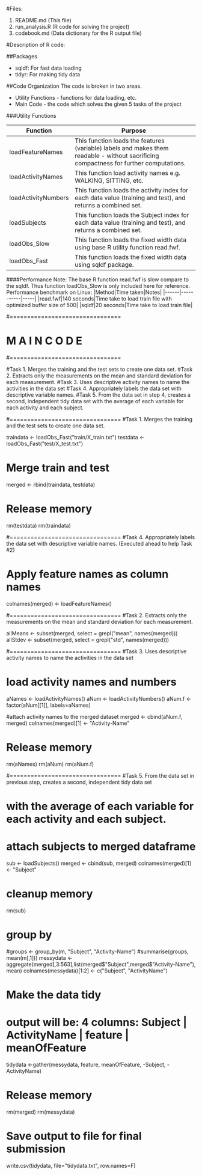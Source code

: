 #Files:
1. README.md (This file)
2. run_analysis.R (R code for solving the project)
3. codebook.md (Data dictionary for the R output file)

#Description of R code:

##Packages
* sqldf: For fast data loading
* tidyr: For making tidy data

##Code Organization
The code is broken in two areas. 
* Utility Functions - functions for data loading, etc.
* Main Code - the code which solves the given 5 tasks of the project
 

###Utility Functions

|Function|Purpose|
|--------|-------|
|loadFeatureNames|This function loads the features (variable) labels and makes them readable - without sacrificing compactness for further computations.|
|loadActivityNames|This function load activity names e.g. WALKING, SITTING, etc.|
|loadActivityNumbers|This function loads the activity index for each data value (training and test), and returns a combined set.|
|loadSubjects|This function loads the Subject index for each data value (training and test), and returns a combined set.|
|loadObs_Slow|This function loads the fixed width data using base R utility function read.fwf.|
|loadObs_Fast|This function loads the fixed width data using sqldf package.|

####Performance Note:
The base R function read.fwf is slow compare to the sqldf. Thus function loadObs_Slow is only included here for reference.
Performance benchmark on Linux: 
|Method|Time taken|Notes|
|------|-----------|-----|
|read.fwf|140 seconds|Time take to load train file with optimized buffer size of 500|
|sqldf|20 seconds|Time take to load train file|


#================================
#     M A I N   C O D E 
#================================

#Task 1. Merges the training and the test sets to create one data set.
#Task 2. Extracts only the measurements on the mean and standard deviation for each measurement.
#Task 3. Uses descriptive activity names to name the activities in the data set
#Task 4. Appropriately labels the data set with descriptive variable names.
#Task 5. From the data set in step 4, creates a second, independent tidy data set with the average of each variable for each activity and each subject.

#================================
#Task 1. Merges the training and the test sets to create one data set.

  traindata <- loadObs_Fast("train/X_train.txt")
  testdata <- loadObs_Fast("test/X_test.txt")

  # Merge train and test
  merged <- rbind(traindata, testdata)

  # Release memory
  rm(testdata)
  rm(traindata)


#================================
#Task 4. Appropriately labels the data set with descriptive variable names. (Executed ahead to help Task #2)

  # Apply feature names as column names
  colnames(merged) <- loadFeatureNames()


#================================
#Task 2. Extracts only the measurements on the mean and standard deviation for each measurement.

  allMeans <- subset(merged, select = grepl("mean", names(merged)))
  allStdev <- subset(merged, select = grepl("std", names(merged))) 


#================================
#Task 3. Uses descriptive activity names to name the activities in the data set
  
  # load activity names and numbers
  aNames <- loadActivityNames()
  aNum <- loadActivityNumbers()
  aNum.f <- factor(aNum[[1]], labels=aNames)
  
  #attach activity names to the merged dataset
  merged <- cbind(aNum.f, merged)
  colnames(merged)[1] <- "Activity-Name"

  # Release memory
  rm(aNames)
  rm(aNum)
  rm(aNum.f)

#================================
#Task 5. From the data set in previous step, creates a second, independent tidy data set 
#         with the average of each variable for each activity and each subject.

  # attach subjects to merged dataframe
  sub <- loadSubjects()
  merged <- cbind(sub, merged)
  colnames(merged)[1] <- "Subject"

  # cleanup memory
  rm(sub)

  # group by
  #groups <- group_by(m, "Subject", "Activity-Name")
  #summarise(groups, mean(m[,1]))
  messydata <- aggregate(merged[,3:563],list(merged$"Subject",merged$"Activity-Name"), mean)
  colnames(messydata)[1:2] <- c("Subject", "ActivityName")
    
  # Make the data tidy
  # output will be: 4 columns: Subject | ActivityName  | feature | meanOfFeature
  tidydata <-gather(messydata, feature, meanOfFeature, -Subject, -ActivityName)

  # Release memory
  rm(merged)
  rm(messydata)

  # Save output to file for final submission
  write.csv(tidydata, file="tidydata.txt", row.names=F)
